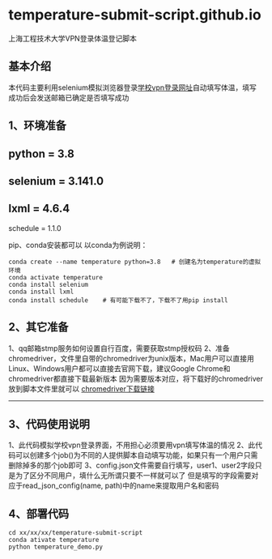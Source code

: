 # temperature-submit-script.github.io
上海工程技术大学VPN登录体温登记脚本
## 基本介绍
本代码主要利用selenium模拟浏览器登录[学校vpn登录网址](https://web-vpn.sues.edu.cn/)自动填写体温，填写成功后会发送邮箱已确定是否填写成功
## 1、环境准备
python = 3.8
---
selenium = 3.141.0
---
lxml = 4.6.4
---
schedule = 1.1.0

pip、conda安装都可以
以conda为例说明：
```
conda create --name temperature python=3.8   # 创建名为temperature的虚拟环境
conda activate temperature
conda install selenium
conda install lxml
conda install schedule    # 有可能下载不了，下载不了用pip install
```
## 2、其它准备
1、qq邮箱stmp服务如何设置自行百度，需要获取stmp授权码
2、准备chromedriver，文件里自带的chromedriver为unix版本，Mac用户可以直接用
Linux、Windows用户都可以直接去官网下载，建议Google Chrome和chromedriver都直接下载最新版本
因为需要版本对应，将下载好的chromedriver放到脚本文件里就可以
[chromedriver下载链接](http://npm.taobao.org/mirrors/chromedriver)

---
## 3、代码使用说明
1、此代码模拟学校vpn登录界面，不用担心必须要用vpn填写体温的情况
2、此代码可以创建多个job()为不同的人提供脚本自动填写功能，如果只有一个用户只需删除掉多的那个job即可
3、config.json文件需要自行填写，user1、user2字段只是为了区分不同用户，填什么无所谓只要不一样就可以了
但是填写的字段需要对应于read_json_config(name, path)中的name来提取用户名和密码

## 4、部署代码
```
cd xx/xx/xx/temperature-submit-script
conda ativate temperature
python temperature_demo.py
```
